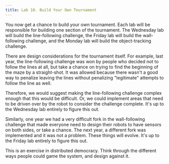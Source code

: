 ```yaml
---
title: Lab 10. Build Your Own Tournament
---
```

You now get a chance to build your own tournament. Each lab will be responsible for building one section of the tournament. The Wednesday lab will build the line-following challenge, the Friday lab will build the wall-following challenge, and the Monday lab will build the object-tracking challenge.

There are design considerations for the tournament itself. For example, last year, the line-following challenge was won by people who decided not to follow the lines at all, but take a chance on trying to find the beginning of the maze by a straight-shot. It was allowed because there wasn't a good way to penalize leaving the lines without penalizing "legitimate" attempts to follow the line as well.

Therefore, we would suggest making the line-following challenge complex enough that this would be difficult. Or, we could implement areas that need to be driven over by the robot to consider the challenge complete. It's up to the Wednesday lab entirely to figure this out.

Similarly, one year we had a very difficult fork in the wall-following challenge that made everyone need to design their robots to have sensors on both sides, or take a chance. The next year, a different fork was implemented and it was not a problem. These things will evolve. It's up to the Friday lab entirely to figure this out.

This is an exercise in distributed democracy. Think through the different ways people could game the system, and design against it.